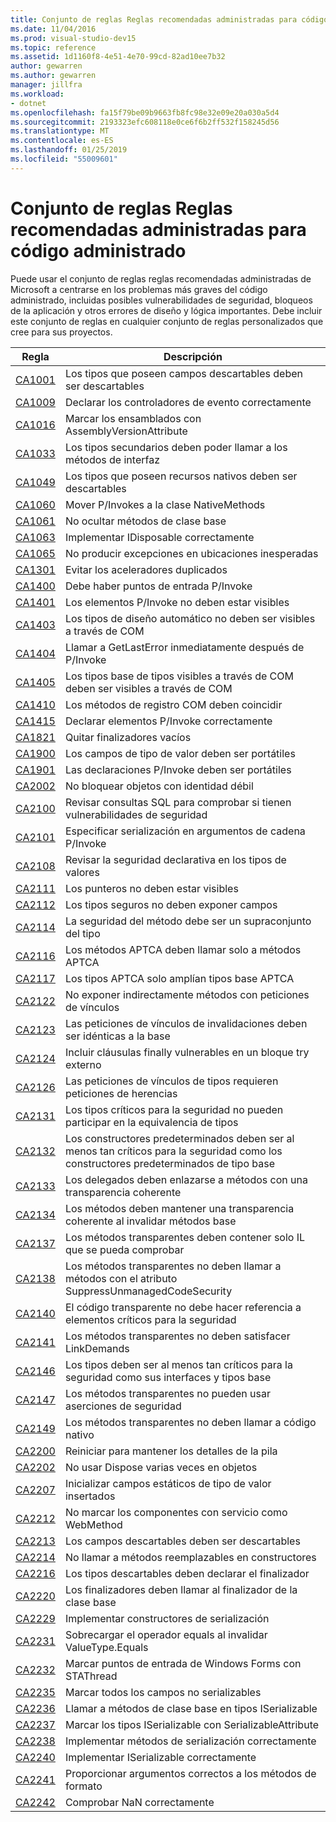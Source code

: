 ```yaml
---
title: Conjunto de reglas Reglas recomendadas administradas para código administrado
ms.date: 11/04/2016
ms.prod: visual-studio-dev15
ms.topic: reference
ms.assetid: 1d1160f8-4e51-4e70-99cd-82ad10ee7b32
author: gewarren
ms.author: gewarren
manager: jillfra
ms.workload:
- dotnet
ms.openlocfilehash: fa15f79be09b9663fb8fc98e32e09e20a030a5d4
ms.sourcegitcommit: 2193323efc608118e0ce6f6b2ff532f158245d56
ms.translationtype: MT
ms.contentlocale: es-ES
ms.lasthandoff: 01/25/2019
ms.locfileid: "55009601"
---
```

# <a name="managed-recommended-rules-rule-set-for-managed-code"></a>Conjunto de reglas Reglas recomendadas administradas para código administrado
Puede usar el conjunto de reglas reglas recomendadas administradas de Microsoft a centrarse en los problemas más graves del código administrado, incluidas posibles vulnerabilidades de seguridad, bloqueos de la aplicación y otros errores de diseño y lógica importantes. Debe incluir este conjunto de reglas en cualquier conjunto de reglas personalizados que cree para sus proyectos.

|Regla|Descripción|
|----------|-----------------|
|[CA1001](../code-quality/ca1001-types-that-own-disposable-fields-should-be-disposable.md)|Los tipos que poseen campos descartables deben ser descartables|
|[CA1009](../code-quality/ca1009-declare-event-handlers-correctly.md)|Declarar los controladores de evento correctamente|
|[CA1016](../code-quality/ca1016-mark-assemblies-with-assemblyversionattribute.md)|Marcar los ensamblados con AssemblyVersionAttribute|
|[CA1033](../code-quality/ca1033-interface-methods-should-be-callable-by-child-types.md)|Los tipos secundarios deben poder llamar a los métodos de interfaz|
|[CA1049](../code-quality/ca1049-types-that-own-native-resources-should-be-disposable.md)|Los tipos que poseen recursos nativos deben ser descartables|
|[CA1060](../code-quality/ca1060-move-p-invokes-to-nativemethods-class.md)|Mover P/Invokes a la clase NativeMethods|
|[CA1061](../code-quality/ca1061-do-not-hide-base-class-methods.md)|No ocultar métodos de clase base|
|[CA1063](../code-quality/ca1063-implement-idisposable-correctly.md)|Implementar IDisposable correctamente|
|[CA1065](../code-quality/ca1065-do-not-raise-exceptions-in-unexpected-locations.md)|No producir excepciones en ubicaciones inesperadas|
|[CA1301](../code-quality/ca1301-avoid-duplicate-accelerators.md)|Evitar los aceleradores duplicados|
|[CA1400](../code-quality/ca1400-p-invoke-entry-points-should-exist.md)|Debe haber puntos de entrada P/Invoke|
|[CA1401](../code-quality/ca1401-p-invokes-should-not-be-visible.md)|Los elementos P/Invoke no deben estar visibles|
|[CA1403](../code-quality/ca1403-auto-layout-types-should-not-be-com-visible.md)|Los tipos de diseño automático no deben ser visibles a través de COM|
|[CA1404](../code-quality/ca1404-call-getlasterror-immediately-after-p-invoke.md)|Llamar a GetLastError inmediatamente después de P/Invoke|
|[CA1405](../code-quality/ca1405-com-visible-type-base-types-should-be-com-visible.md)|Los tipos base de tipos visibles a través de COM deben ser visibles a través de COM|
|[CA1410](../code-quality/ca1410-com-registration-methods-should-be-matched.md)|Los métodos de registro COM deben coincidir|
|[CA1415](../code-quality/ca1415-declare-p-invokes-correctly.md)|Declarar elementos P/Invoke correctamente|
|[CA1821](../code-quality/ca1821-remove-empty-finalizers.md)|Quitar finalizadores vacíos|
|[CA1900](../code-quality/ca1900-value-type-fields-should-be-portable.md)|Los campos de tipo de valor deben ser portátiles|
|[CA1901](../code-quality/ca1901-p-invoke-declarations-should-be-portable.md)|Las declaraciones P/Invoke deben ser portátiles|
|[CA2002](../code-quality/ca2002-do-not-lock-on-objects-with-weak-identity.md)|No bloquear objetos con identidad débil|
|[CA2100](../code-quality/ca2100-review-sql-queries-for-security-vulnerabilities.md)|Revisar consultas SQL para comprobar si tienen vulnerabilidades de seguridad|
|[CA2101](../code-quality/ca2101-specify-marshaling-for-p-invoke-string-arguments.md)|Especificar serialización en argumentos de cadena P/Invoke|
|[CA2108](../code-quality/ca2108-review-declarative-security-on-value-types.md)|Revisar la seguridad declarativa en los tipos de valores|
|[CA2111](../code-quality/ca2111-pointers-should-not-be-visible.md)|Los punteros no deben estar visibles|
|[CA2112](../code-quality/ca2112-secured-types-should-not-expose-fields.md)|Los tipos seguros no deben exponer campos|
|[CA2114](../code-quality/ca2114-method-security-should-be-a-superset-of-type.md)|La seguridad del método debe ser un supraconjunto del tipo|
|[CA2116](../code-quality/ca2116-aptca-methods-should-only-call-aptca-methods.md)|Los métodos APTCA deben llamar solo a métodos APTCA|
|[CA2117](../code-quality/ca2117-aptca-types-should-only-extend-aptca-base-types.md)|Los tipos APTCA solo amplían tipos base APTCA|
|[CA2122](../code-quality/ca2122-do-not-indirectly-expose-methods-with-link-demands.md)|No exponer indirectamente métodos con peticiones de vínculos|
|[CA2123](../code-quality/ca2123-override-link-demands-should-be-identical-to-base.md)|Las peticiones de vínculos de invalidaciones deben ser idénticas a la base|
|[CA2124](../code-quality/ca2124-wrap-vulnerable-finally-clauses-in-outer-try.md)|Incluir cláusulas finally vulnerables en un bloque try externo|
|[CA2126](../code-quality/ca2126-type-link-demands-require-inheritance-demands.md)|Las peticiones de vínculos de tipos requieren peticiones de herencias|
|[CA2131](../code-quality/ca2131-security-critical-types-may-not-participate-in-type-equivalence.md)|Los tipos críticos para la seguridad no pueden participar en la equivalencia de tipos|
|[CA2132](../code-quality/ca2132-default-constructors-must-be-at-least-as-critical-as-base-type-default-constructors.md)|Los constructores predeterminados deben ser al menos tan críticos para la seguridad como los constructores predeterminados de tipo base|
|[CA2133](../code-quality/ca2133-delegates-must-bind-to-methods-with-consistent-transparency.md)|Los delegados deben enlazarse a métodos con una transparencia coherente|
|[CA2134](../code-quality/ca2134-methods-must-keep-consistent-transparency-when-overriding-base-methods.md)|Los métodos deben mantener una transparencia coherente al invalidar métodos base|
|[CA2137](../code-quality/ca2137-transparent-methods-must-contain-only-verifiable-il.md)|Los métodos transparentes deben contener solo IL que se pueda comprobar|
|[CA2138](../code-quality/ca2138-transparent-methods-must-not-call-methods-with-the-suppressunmanagedcodesecurity-attribute.md)|Los métodos transparentes no deben llamar a métodos con el atributo SuppressUnmanagedCodeSecurity|
|[CA2140](../code-quality/ca2140-transparent-code-must-not-reference-security-critical-items.md)|El código transparente no debe hacer referencia a elementos críticos para la seguridad|
|[CA2141](../code-quality/ca2141-transparent-methods-must-not-satisfy-linkdemands.md)|Los métodos transparentes no deben satisfacer LinkDemands|
|[CA2146](../code-quality/ca2146-types-must-be-at-least-as-critical-as-their-base-types-and-interfaces.md)|Los tipos deben ser al menos tan críticos para la seguridad como sus interfaces y tipos base|
|[CA2147](../code-quality/ca2147-transparent-methods-may-not-use-security-asserts.md)|Los métodos transparentes no pueden usar aserciones de seguridad|
|[CA2149](../code-quality/ca2149-transparent-methods-must-not-call-into-native-code.md)|Los métodos transparentes no deben llamar a código nativo|
|[CA2200](../code-quality/ca2200-rethrow-to-preserve-stack-details.md)|Reiniciar para mantener los detalles de la pila|
|[CA2202](../code-quality/ca2202-do-not-dispose-objects-multiple-times.md)|No usar Dispose varias veces en objetos|
|[CA2207](../code-quality/ca2207-initialize-value-type-static-fields-inline.md)|Inicializar campos estáticos de tipo de valor insertados|
|[CA2212](../code-quality/ca2212-do-not-mark-serviced-components-with-webmethod.md)|No marcar los componentes con servicio como WebMethod|
|[CA2213](../code-quality/ca2213-disposable-fields-should-be-disposed.md)|Los campos descartables deben ser descartables|
|[CA2214](../code-quality/ca2214-do-not-call-overridable-methods-in-constructors.md)|No llamar a métodos reemplazables en constructores|
|[CA2216](../code-quality/ca2216-disposable-types-should-declare-finalizer.md)|Los tipos descartables deben declarar el finalizador|
|[CA2220](../code-quality/ca2220-finalizers-should-call-base-class-finalizer.md)|Los finalizadores deben llamar al finalizador de la clase base|
|[CA2229](../code-quality/ca2229-implement-serialization-constructors.md)|Implementar constructores de serialización|
|[CA2231](../code-quality/ca2231-overload-operator-equals-on-overriding-valuetype-equals.md)|Sobrecargar el operador equals al invalidar ValueType.Equals|
|[CA2232](../code-quality/ca2232-mark-windows-forms-entry-points-with-stathread.md)|Marcar puntos de entrada de Windows Forms con STAThread|
|[CA2235](../code-quality/ca2235-mark-all-non-serializable-fields.md)|Marcar todos los campos no serializables|
|[CA2236](../code-quality/ca2236-call-base-class-methods-on-iserializable-types.md)|Llamar a métodos de clase base en tipos ISerializable|
|[CA2237](../code-quality/ca2237-mark-iserializable-types-with-serializableattribute.md)|Marcar los tipos ISerializable con SerializableAttribute|
|[CA2238](../code-quality/ca2238-implement-serialization-methods-correctly.md)|Implementar métodos de serialización correctamente|
|[CA2240](../code-quality/ca2240-implement-iserializable-correctly.md)|Implementar ISerializable correctamente|
|[CA2241](../code-quality/ca2241-provide-correct-arguments-to-formatting-methods.md)|Proporcionar argumentos correctos a los métodos de formato|
|[CA2242](../code-quality/ca2242-test-for-nan-correctly.md)|Comprobar NaN correctamente|